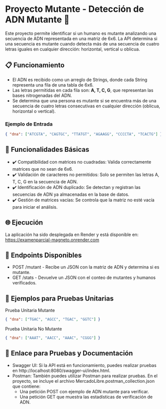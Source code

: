 # Proyecto Mutante - Detección de ADN Mutante 🧬

Este proyecto permite identificar si un humano es mutante analizando una secuencia de ADN representada en una matriz de 6x6. La API determina si una secuencia es mutante cuando detecta más de una secuencia de cuatro letras iguales en cualquier dirección: horizontal, vertical u oblicua.

## 📋 Funcionamiento

- El ADN es recibido como un arreglo de Strings, donde cada String representa una fila de una tabla de 6x6.
- Las letras permitidas en cada fila son: **A, T, C, G**, que representan las bases nitrogenadas del ADN.
- Se determina que una persona es mutante si se encuentra más de una secuencia de cuatro letras consecutivas en cualquier dirección (oblicua, horizontal o vertical).

### Ejemplo de Entrada

```json
{ "dna": ["ATCGTA", "CAGTGC", "TTATGT", "AGAAGG", "CCCCTA", "TCACTG"] }
```

## 🚀 Funcionalidades Básicas
- ✔️ Compatibilidad con matrices no cuadradas: Valida correctamente matrices que no sean de 6x6.
- ✔️ Validación de caracteres no permitidos: Solo se permiten las letras A, T, C, G en la secuencia de ADN.
- ✔️ Identificación de ADN duplicado: Se detectan y registran las secuencias de ADN ya almacenadas en la base de datos.
- ✔️ Gestión de matrices vacías: Se controla que la matriz no esté vacía para iniciar el análisis.

## 🌐 Ejecución
La aplicación ha sido desplegada en Render y está disponible en: https://examenparcial-magneto.onrender.com

## 📌 Endpoints Disponibles
- POST /mutant - Recibe un JSON con la matriz de ADN y determina si es mutante.
- GET /stats - Devuelve un JSON con el conteo de mutantes y humanos verificados.

## 🧪 Ejemplos para Pruebas Unitarias
Prueba Unitaria Mutante

```json
{ "dna": ["TGAC", "AGCC", "TGAC", "GGTC"] }
```
Prueba Unitaria No Mutante
```json
{ "dna": ["AAAT", "AACC", "AAAC", "CGGG"] }
```

## 🔗 Enlace para Pruebas y Documentación
- Swagger UI: Si la API está en funcionamiento, puedes realizar pruebas en http://localhost:8080/swagger-ui/index.html.
- Postman: También puedes utilizar Postman para realizar pruebas. En el proyecto, se incluye el archivo MercadoLibre.postman_collection.json que contiene:
  - Una petición POST con ejemplo de ADN mutante para verificar.
  - Una petición GET que muestra las estadísticas de verificación de ADN.
